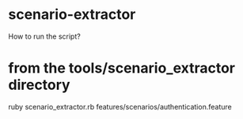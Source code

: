 # scenario-extractor

How to run the script?
# from the tools/scenario_extractor directory
ruby scenario_extractor.rb features/scenarios/authentication.feature
